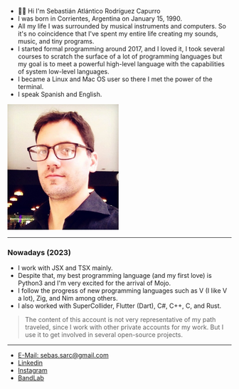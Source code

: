 + 👋🏼 Hi I'm Sebastián Atlántico Rodríguez Capurro
+ I was born in Corrientes, Argentina on January 15, 1990.
+ All my life I was surrounded by musical instruments and computers. So it's no coincidence that I've spent my entire life creating my sounds, music, and tiny programs.
+ I started formal programming around 2017, and I loved it, I took several courses to scratch the surface of a lot of programming languages but my goal is to meet a powerful high-level language with the capabilities of system low-level languages.
+ I became a Linux and Mac OS user so there I met the power of the terminal.
+ I speak Spanish and English.

<kbd> <img src="Sarc7.jpeg" height="auto" width="250" /> </kbd>

***

### Nowadays (2023)

+ I work with JSX and TSX mainly.
+ Despite that, my best programming language (and my first love) is Python3 and I'm very excited for the arrival of Mojo.
+ I follow the progress of new programming languages such as V (I like V a lot), Zig, and Nim among others.
+ I also worked with SuperCollider, Flutter (Dart), C#, C++, C, and Rust.

> The content of this account is not very representative of my path traveled, since I work with other private accounts for my work. But I use it to get involved in several open-source projects.

***

+ [E-Mail: sebas.sarc@gmail.com](mailto:sebas.sarc@gmail.com)
+ [Linkedin](https://www.linkedin.com/in/sebastian-atl%C3%A1ntico-rodr%C3%ADguez-capurro/)
+ [Instagram](https://www.instagram.com/sarctiann/)
+ [BandLab](https://www.bandlab.com/sarctiann/tracks)

